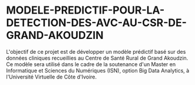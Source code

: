# MODELE-PREDICTIF-POUR-LA-DETECTION-DES-AVC-AU-CSR-DE-GRAND-AKOUDZIN
L'objectif de ce projet est de développer un modèle prédictif basé sur des données cliniques recueillies au Centre de Santé Rural de Grand Akoudzin. Ce modèle sera utilisé dans le cadre de la soutenance d'un Master en Informatique et Sciences du Numériques (ISN), option Big Data Analytics, à l'Université Virtuelle de Côte d'Ivoire.
